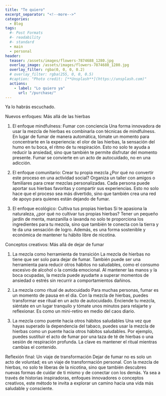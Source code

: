 ```yaml
---
title: "Te quiero"
excerpt_separator: "<!--more-->"
categories:
  - Blog
tags:
  #- Post Formats
  #- readability
  #- standard
  - main
  - personal
header:
  teaser: /assets/images/flowers-7874688_1280.jpg
  overlay_image: /assets/images/flowers-7874688_1280.jpg
  overlay_filter: rgba(0, 0, 0, 0.2)
  # overlay_filter: rgba(255, 0, 0, 0.5)
  #caption: "Photo credit: [**Unsplash**](https://unsplash.com)"
  actions:
    - label: "Lo quiero ya"
      url: "/purchase/"
---
```


Ya lo habrás escuchado.

<!--more-->



Nuevos enfoques: Más allá de las hierbas

1. El enfoque mindfulness: Fumar con conciencia
Una forma innovadora de usar la mezcla de hierbas es combinarla con técnicas de mindfulness. En lugar de fumar de manera automática, tómate un momento para concentrarte en la experiencia: el olor de las hierbas, la sensación del humo en tu boca, el ritmo de tu respiración. Esto no solo te ayuda a reducir la ansiedad, sino que también te permite disfrutar del momento presente. Fumar se convierte en un acto de autocuidado, no en una adicción.

2. El enfoque comunitario: Crear tu propia mezcla
¿Por qué no convertir este proceso en una actividad social? Organiza un taller con amigos o familiares para crear mezclas personalizadas. Cada persona puede aportar sus hierbas favoritas y compartir sus experiencias. Esto no solo hace que el proceso sea más divertido, sino que también crea una red de apoyo para quienes están dejando de fumar.

3. El enfoque ecológico: Cultiva tus propias hierbas
Si te apasiona la naturaleza, ¿por qué no cultivar tus propias hierbas? Tener un pequeño jardín de menta, manzanilla o lavanda no solo te proporciona los ingredientes para tu mezcla, sino que también te conecta con la tierra y te da una sensación de logro. Además, es una forma sostenible y económica de mantener tu hábito libre de nicotina.

Conceptos creativos: Más allá de dejar de fumar

1. La mezcla como herramienta de transición
La mezcla de hierbas no tiene que ser solo para dejar de fumar. También puede ser una herramienta para reducir otros hábitos no saludables, como el consumo excesivo de alcohol o la comida emocional. Al mantener las manos y la boca ocupadas, la mezcla puede ayudarte a superar momentos de ansiedad o estrés sin recurrir a comportamientos dañinos.

2. La mezcla como ritual de autocuidado
Para muchas personas, fumar es un momento de pausa en el día. Con la mezcla de hierbas, puedes transformar ese ritual en un acto de autocuidado. Enciende tu mezcla, siéntate en un lugar tranquilo y tómate unos minutos para relajarte y reflexionar. Es como un mini-retiro en medio del caos diario.

3. La mezcla como puente hacia otros hábitos saludables
Una vez que hayas superado la dependencia del tabaco, puedes usar la mezcla de hierbas como un puente hacia otros hábitos saludables. Por ejemplo, puedes sustituir el acto de fumar por una taza de té de hierbas o una sesión de respiración profunda. La clave es mantener el ritual mientras cambias el contenido.

Reflexión final: Un viaje de transformación
Dejar de fumar no es solo un acto de voluntad; es un viaje de transformación personal. Con la mezcla de hierbas, no solo te liberas de la nicotina, sino que también descubres nuevas formas de cuidar de ti mismo y de conectar con los demás. Ya sea a través de historias inspiradoras, enfoques innovadores o conceptos creativos, este método te invita a explorar un camino hacia una vida más saludable y consciente.